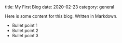 title: My First Blog
date: 2020-02-23
category: general


Here is some content for this blog. Written in Markdown.

- Bullet point 1
- Bullet point 2
- Bullet point 3

